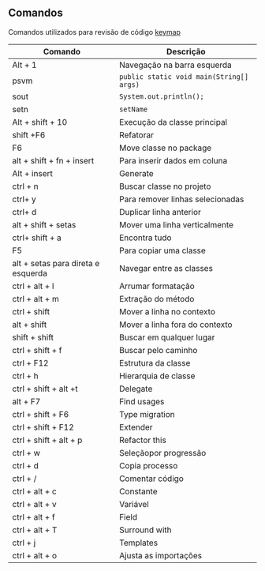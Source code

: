 ## Comandos

Comandos utilizados para revisão de código [keymap](https://resources.jetbrains.com/storage/products/intellij-idea/docs/IntelliJIDEA_ReferenceCard.pdf)

| Comando | Descrição |
| ------ | ------ |
| Alt + 1 | Navegação na barra esquerda |
| psvm | `public static void main(String[] args)` |
| sout| `System.out.println();` |
| setn | `setName` |
| Alt + shift + 10 |  Execução da classe principal |
|shift +F6 | Refatorar|
| F6| Move classe no package|
| alt + shift + fn + insert |Para inserir dados em coluna|
| Alt + insert |Generate|
| ctrl + n | Buscar classe no projeto|
| ctrl+ y | Para remover linhas selecionadas|
|ctrl+ d| Duplicar linha anterior|
|alt + shift + setas| Mover uma linha verticalmente|
|ctrl+ shift + a | Encontra tudo|
|F5 | Para copiar uma classe|
|alt + setas para direta e esquerda | Navegar entre as classes|
|ctrl + alt + l | Arrumar formatação|
|ctrl + alt + m | Extração do método|
|ctrl + shift | Mover a linha no contexto|
|alt + shift | Mover a linha fora do contexto|
|shift + shift | Buscar em qualquer lugar|
|ctrl + shift + f | Buscar pelo caminho|
|ctrl + F12 | Estrutura da classe|
|ctrl + h | Hierarquia de classe|
|ctrl + shift + alt +t | Delegate|
|alt + F7 | Find usages|
|ctrl + shift + F6 | Type migration|
|ctrl + shift + F12 | Extender|
|ctrl + shift + alt + p | Refactor this|
|ctrl + w | Seleçãopor progressão|
|ctrl + d | Copia processo|
|ctrl + / | Comentar código|
|ctrl + alt + c | Constante|
|ctrl + alt + v | Variável|
|ctrl + alt + f | Field|
|ctrl + alt + T | Surround with|
|ctrl + j | Templates|
|ctrl + alt + o | Ajusta as importações|
